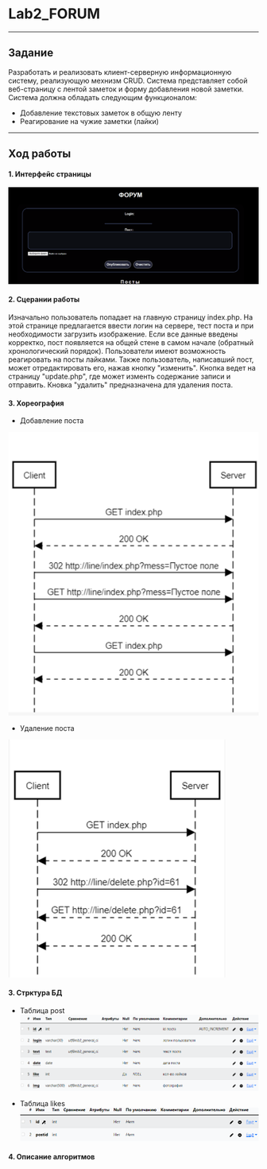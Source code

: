 # Lab2_FORUM
------------------------------------------
Задание
------------------------------------------
Разработать и реализовать клиент-серверную информационную систему, реализующую мехнизм CRUD. Система представляет собой веб-страницу с лентой заметок и форму добавления новой заметки. Система должна обладать следующим функционалом:

- Добавление текстовых заметок в общую ленту
- Реагирование на чужие заметки (лайки)
------------------------------------------
Ход работы
------------------------------------------
#### 1. Интерфейс страницы
![Интерфейс](https://github.com/Daniil-Kazakov1/Lab2_FORUM/blob/main/интерфейс.png)
#### 2. Сцерании работы
Изначально пользователь попадает на главную страницу index.php.
На этой странице предлагается ввести логин на сервере, тест поста и при необходимости загрузить изображение. Если все данные введены корректко, пост появляется на общей стене в самом начале (обратный хронологический порядок). 
Пользователи имеют возможность реагировать на посты лайками.
Также пользователь, написавший пост, может отредактировать его, нажав кнопку "изменить". Кнопка ведет на страницу "update.php", где может изменть содержание записи и отправить.
Кновка "удалить" предназначена для удаления поста.
#### 3. Хореография
- Добавление поста

![Добавление поста](https://github.com/Daniil-Kazakov1/Lab2_FORUM/blob/main/Добавление%20поста.png)

- Удаление поста

![Удаление поста](https://github.com/Daniil-Kazakov1/Lab2_FORUM/blob/main/Удаление%20поста.png)

#### 3. Стрктура БД
- Таблица post
![Таблица post](https://github.com/Daniil-Kazakov1/Lab2_FORUM/blob/main/Структура%20БД%20post.png)

- Таблица likes
![Таблица likes](https://github.com/Daniil-Kazakov1/Lab2_FORUM/blob/main/Структура%20БД%20likes.png)

#### 4. Описание алгоритмов
